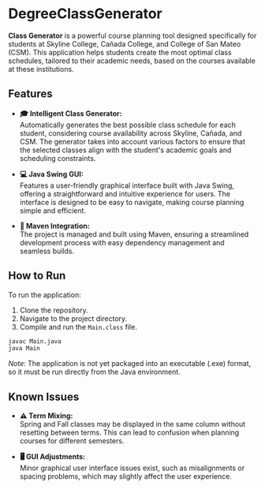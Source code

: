 # DegreeClassGenerator

**Class Generator** is a powerful course planning tool designed specifically for students at Skyline College, Cañada College, and College of San Mateo (CSM). This application helps students create the most optimal class schedules, tailored to their academic needs, based on the courses available at these institutions.

## Features

- **🎓 Intelligent Class Generator:**  
  Automatically generates the best possible class schedule for each student, considering course availability across Skyline, Cañada, and CSM. The generator takes into account various factors to ensure that the selected classes align with the student's academic goals and scheduling constraints.

- **💻 Java Swing GUI:**  
  Features a user-friendly graphical interface built with Java Swing, offering a straightforward and intuitive experience for users. The interface is designed to be easy to navigate, making course planning simple and efficient.

- **🔧 Maven Integration:**  
  The project is managed and built using Maven, ensuring a streamlined development process with easy dependency management and seamless builds.

## How to Run

To run the application:

1. Clone the repository.
2. Navigate to the project directory.
3. Compile and run the `Main.class` file.

```bash
javac Main.java
java Main
```

*Note:* The application is not yet packaged into an executable (.exe) format, so it must be run directly from the Java environment.

## Known Issues

- **⚠️ Term Mixing:**  
  Spring and Fall classes may be displayed in the same column without resetting between terms. This can lead to confusion when planning courses for different semesters.

- **🖥️ GUI Adjustments:**  
  Minor graphical user interface issues exist, such as misalignments or spacing problems, which may slightly affect the user experience.
